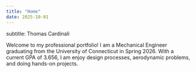 ```yaml
---
title: "Home"
date: 2025-10-01
---
```


subtitle: Thomas Cardinali

Welcome to my professional portfolio!  I am a Mechanical Engineer graduating from the University of Connecticut in Spring 2026. With a current GPA of 3.656, I am enjoy design processes, aerodynamic problems, and doing hands-on projects.
